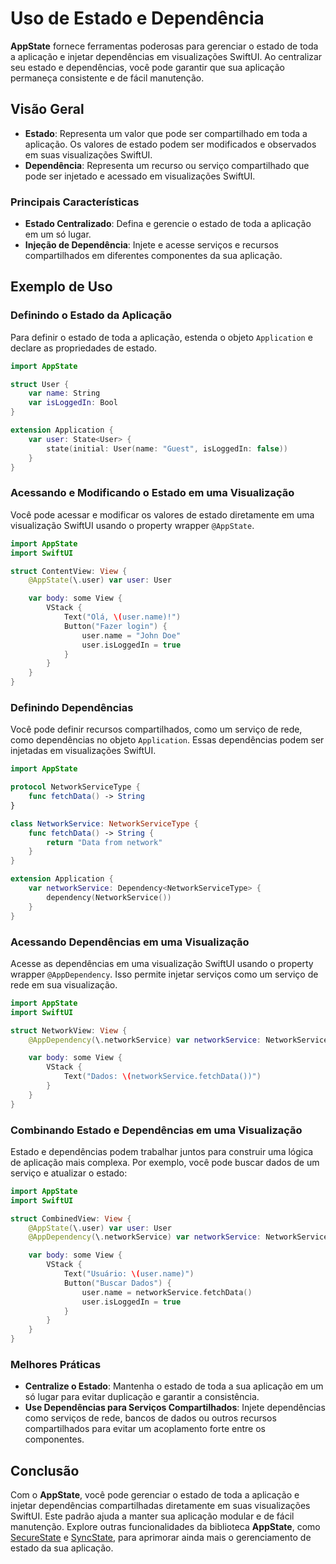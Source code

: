 # Uso de Estado e Dependência

**AppState** fornece ferramentas poderosas para gerenciar o estado de toda a aplicação e injetar dependências em visualizações SwiftUI. Ao centralizar seu estado e dependências, você pode garantir que sua aplicação permaneça consistente e de fácil manutenção.

## Visão Geral

- **Estado**: Representa um valor que pode ser compartilhado em toda a aplicação. Os valores de estado podem ser modificados e observados em suas visualizações SwiftUI.
- **Dependência**: Representa um recurso ou serviço compartilhado que pode ser injetado e acessado em visualizações SwiftUI.

### Principais Características

- **Estado Centralizado**: Defina e gerencie o estado de toda a aplicação em um só lugar.
- **Injeção de Dependência**: Injete e acesse serviços e recursos compartilhados em diferentes componentes da sua aplicação.

## Exemplo de Uso

### Definindo o Estado da Aplicação

Para definir o estado de toda a aplicação, estenda o objeto `Application` e declare as propriedades de estado.

```swift
import AppState

struct User {
    var name: String
    var isLoggedIn: Bool
}

extension Application {
    var user: State<User> {
        state(initial: User(name: "Guest", isLoggedIn: false))
    }
}
```

### Acessando e Modificando o Estado em uma Visualização

Você pode acessar e modificar os valores de estado diretamente em uma visualização SwiftUI usando o property wrapper `@AppState`.

```swift
import AppState
import SwiftUI

struct ContentView: View {
    @AppState(\.user) var user: User

    var body: some View {
        VStack {
            Text("Olá, \(user.name)!")
            Button("Fazer login") {
                user.name = "John Doe"
                user.isLoggedIn = true
            }
        }
    }
}
```

### Definindo Dependências

Você pode definir recursos compartilhados, como um serviço de rede, como dependências no objeto `Application`. Essas dependências podem ser injetadas em visualizações SwiftUI.

```swift
import AppState

protocol NetworkServiceType {
    func fetchData() -> String
}

class NetworkService: NetworkServiceType {
    func fetchData() -> String {
        return "Data from network"
    }
}

extension Application {
    var networkService: Dependency<NetworkServiceType> {
        dependency(NetworkService())
    }
}
```

### Acessando Dependências em uma Visualização

Acesse as dependências em uma visualização SwiftUI usando o property wrapper `@AppDependency`. Isso permite injetar serviços como um serviço de rede em sua visualização.

```swift
import AppState
import SwiftUI

struct NetworkView: View {
    @AppDependency(\.networkService) var networkService: NetworkServiceType

    var body: some View {
        VStack {
            Text("Dados: \(networkService.fetchData())")
        }
    }
}
```

### Combinando Estado e Dependências em uma Visualização

Estado e dependências podem trabalhar juntos para construir uma lógica de aplicação mais complexa. Por exemplo, você pode buscar dados de um serviço e atualizar o estado:

```swift
import AppState
import SwiftUI

struct CombinedView: View {
    @AppState(\.user) var user: User
    @AppDependency(\.networkService) var networkService: NetworkServiceType

    var body: some View {
        VStack {
            Text("Usuário: \(user.name)")
            Button("Buscar Dados") {
                user.name = networkService.fetchData()
                user.isLoggedIn = true
            }
        }
    }
}
```

### Melhores Práticas

- **Centralize o Estado**: Mantenha o estado de toda a sua aplicação em um só lugar para evitar duplicação e garantir a consistência.
- **Use Dependências para Serviços Compartilhados**: Injete dependências como serviços de rede, bancos de dados ou outros recursos compartilhados para evitar um acoplamento forte entre os componentes.

## Conclusão

Com o **AppState**, você pode gerenciar o estado de toda a aplicação e injetar dependências compartilhadas diretamente em suas visualizações SwiftUI. Este padrão ajuda a manter sua aplicação modular e de fácil manutenção. Explore outras funcionalidades da biblioteca **AppState**, como [SecureState](usage-securestate.md) e [SyncState](usage-syncstate.md), para aprimorar ainda mais o gerenciamento de estado da sua aplicação.
